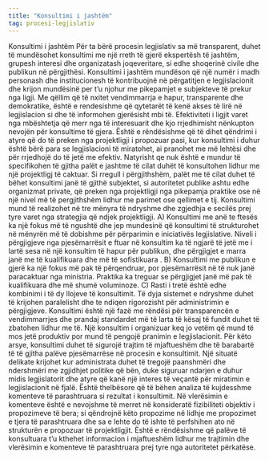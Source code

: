 ```yaml
---
title: "Konsultimi i jashtëm"
tag: procesi-legjislativ
---
```

Konsultimi i jashtëm
Për ta bërë procesin legjislativ sa më transparent, duhet të mundësohet konsultimi me një rreth të gjerë ekspertësh të jashtëm, grupesh interesi dhe organizatash joqeveritare, si edhe shoqerinë civile dhe publikun në përgjithësi. 
Konsultimi i jashtëm mundëson që një numër i madh personash dhe institucionesh të kontribuojnë në përgatitjen e legjislacionit dhe krijon mundësinë per t’u njohur me pikepamjet e subjekteve të prekur nga ligji. Me qëllim që të nxitet vendimmarrja e hapur, transparente dhe demokratike, është e rendesishme që qytetarët të kenë akses të lirë në legjislacion si dhe të informohen gjerësisht mbi të. Efektiviteti i ligjit varet nga mbështetja që merr nga të interesuarit dhe kjo rrjedhimisht nënkupton nevojën për konsultime të gjera. Është e rëndësishme që të dihet qëndrimi i atyre që do të preken nga projektligji i propozuar pasi, kur konsultimi i duhur është bërë para se legjislacioni të miratohet, ai pranohet me më lehtësi dhe për rrjedhojë do të jetë me efektiv. 
Natyrisht qe nuk është e mundur të specifikohen të gjitha palët e jashtme të cilat duhët të konsultohen lidhur me një projektligj të caktuar. Si rregull i përgjithshëm, palët me të cilat duhet të bëhet konsultimi janë të gjithë subjektet, si autoritetet publike ashtu edhe organizmat private, që preken nga projektligji nga pikepamja praktike ose në një nivel më të pergjithshëm lidhur me parimet ose qellimet e tij. Konsultimi mund të realizohet në tre mënyra të ndryshme dhe zgjedhja e secilës prej tyre varet nga strategjia që ndjek projektligji.
A)	Konsultimi me anë te ftesës ka një fokus më të ngushtë dhe jep mundesinë që konsultimi të strukturohet në mënyrën më të dobishme për përparimin e iniciativës legjislative. Niveli i përgjigjeve nga pjesëmarrësit e ftuar në konsultim ka të ngjarë të jetë me i lartë sesa në një konsultim të hapur për publikun, dhe përgjigjet e marra janë me të kualifikuara dhe më të sofistikuara .
B)	Konsultimi me publikun e gjerë ka një fokus më pak të përqendruar, por pjesëmarrësit në të nuk janë paracaktuar nga ministria. Praktika ka treguar se përgjigjet janë më pak të kualifikuara dhe më shumë voluminoze.
C)	Rasti i tretë është edhe kombinimi i të dy llojeve të konsultimit. Të dyja sistemet e ndryshme duhet të krijohen paralelisht dhe te ndiqen rigorozisht për administrimin e përgjigjeve. 
Konsultimi është një fazë me rëndësi për transparencën e vendimmarrjes dhe prandaj standardet më të larta të kësaj të fundit duhet të zbatohen lidhur me të. Një konsultim i organizuar keq jo vetëm që mund të mos jetë produktiv por mund të pengojë pranimin e legjislacionit. Për këto arsye, konsultimi duhet të sigurojë trajtim të mjaftueshëm dhe të barabartë të të gjitha palëve pjesëmarrëse në procesin e konsultimit. 
Një situatë delikate krijohet kur administrata duhet të tregojë paanshmëri dhe ndershmëri me zgjidhjet politike që bën, duke siguruar ndarjen e duhur midis legjislatorit dhe atyre që kanë një interes të veçantë për miratimin e legjislacionit në fjalë. 
Është thelbësore që të bëhen analiza të kujdesshme komenteve të parashtruara si rezultat i konsultimit. Në vlerësimin e komenteve është e nevojshme të merret në konsideratë fizibiliteti objektiv i propozimeve të bera; si qëndrojnë këto propozime në lidhje me propozimet e tjera të parashtruara dhe sa e lehte do të ishte të perfshihen ato në strukturën e propozuar të projektligjit. Është e rëndësishme që palëve të konsultuara t’u kthehet informacion i mjaftueshëm lidhur me trajtimin dhe vlerësimin e komenteve të parashtruara prej tyre nga autoritetet përkatëse.
